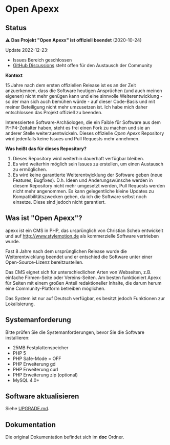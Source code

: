 Open Apexx
==========

Status
------
⚠️ **Das Projekt "Open Apexx" ist offiziell beendet** (2020-10-24)

Update 2022-12-23:

- Issues Bereich geschlossen
- [GitHub Discussions](https://github.com/scheb/open-apexx/discussions) steht offen für den Austausch der Community

**Kontext**

15 Jahre nach dem ersten offiziellen Release ist es an der Zeit anzuerkennen, dass die Software heutigen Ansprüchen
(und auch meinen eigenen) nicht mehr genügen kann und eine sinnvolle Weiterentwicklung - so der man sich auch bemühen
würde - auf dieser Code-Basis und mit meiner Beteiligung nicht mehr umzusetzen ist. Ich habe mich daher entschlossen
das Projekt offiziell zu beenden.

Interessierten Software-Archäologen, die ein Faible für Software aus dem PHP4-Zeitalter haben, steht es frei einen
Fork zu machen und sie an anderer Stelle weiterzuentwickeln. Dieses offizielle *Open Apexx* Repository wird
jedenfalls keine Issues und Pull Requests mehr annehmen.

**Was heißt das für dieses Repository?**

1) Dieses Repository wird weiterhin dauerhaft verfügbar bleiben.
2) Es wird weiterhin möglich sein Issues zu erstellen, um einen Austausch zu ermöglichen.
3) Es wird keine garantierte Weiterentwicklung der Software geben (neue Features, Bugfixes). D.h. Ideen und
   Änderungswünsche werden in diesem Repository nicht mehr umgesetzt werden, Pull Requests werden nicht mehr angenommen.
   Es kann gelegentliche kleine Updates zu Kompatibilitätszwecken geben, da ich die Software selbst noch einsetze. Diese
   sind jedoch nicht garantiert.

Was ist "Open Apexx"?
---------------------
apexx ist ein CMS in PHP, das ursprünglich von Christian Scheb entwickelt und auf http://www.stylemotion.de als
kommerzielle Software vertrieben wurde.

Fast 8 Jahre nach dem ursprünglichen Release wurde die Weiterentwicklung beendet und er entschied die Software unter
einer Open-Source-Lizenz bereitzustellen.

Das CMS eignet sich für unterschiedlichen Arten von Webseiten, z.B. einfache Firmen-Seite oder Vereins-Seiten. Am besten
funktioniert Apexx für Seiten mit einem großen Anteil redaktioneller Inhalte, die darum herum eine Community-Platform
betreiben möglichen.

Das System ist nur auf Deutsch verfügbar, es besitzt jedoch Funktionen zur Lokalisierung.

Systemanforderung
-----------------

Bitte prüfen Sie die Systemanforderungen, bevor Sie die Software installieren:

 * 25MB Festplattenspeicher
 * PHP 5
 * PHP Safe-Mode = OFF
 * PHP Erweiterung gd
 * PHP Erweiterung curl
 * PHP Erweiterung zip (optional)
 * MySQL 4.0+

Software aktualisieren
----------------------

Siehe [UPGRADE.md](UPGRADE.md).


Dokumentation
-------------

Die original Dokumentation befindet sich im **doc** Ordner. 
